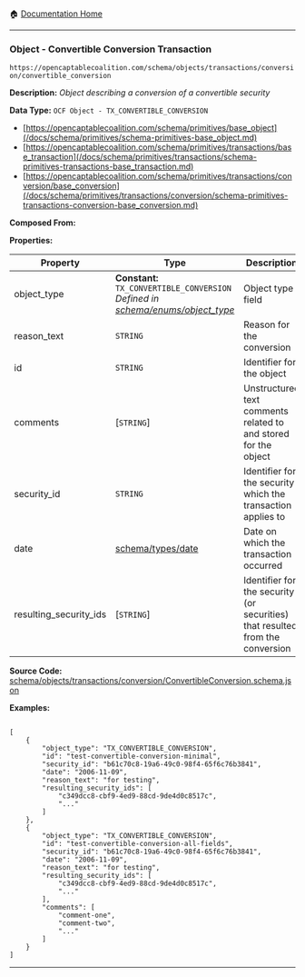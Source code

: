 :house: [Documentation Home](/README.md)

---

### Object - Convertible Conversion Transaction

`https://opencaptablecoalition.com/schema/objects/transactions/conversion/convertible_conversion`

**Description:** _Object describing a conversion of a convertible security_

**Data Type:** `OCF Object - TX_CONVERTIBLE_CONVERSION`

- [https://opencaptablecoalition.com/schema/primitives/base_object](/docs/schema/primitives/schema-primitives-base_object.md)
- [https://opencaptablecoalition.com/schema/primitives/transactions/base_transaction](/docs/schema/primitives/transactions/schema-primitives-transactions-base_transaction.md)
- [https://opencaptablecoalition.com/schema/primitives/transactions/conversion/base_conversion](/docs/schema/primitives/transactions/conversion/schema-primitives-transactions-conversion-base_conversion.md)

**Composed From:**

**Properties:**

| Property               | Type                                                                                                                                  | Description                                                                   | Required   |
| ---------------------- | ------------------------------------------------------------------------------------------------------------------------------------- | ----------------------------------------------------------------------------- | ---------- |
| object_type            | **Constant:** `TX_CONVERTIBLE_CONVERSION`</br>_Defined in [schema/enums/object_type](/docs/schema/enums/schema-enums-object_type.md)_ | Object type field                                                             | `REQUIRED` |
| reason_text            | `STRING`                                                                                                                              | Reason for the conversion                                                     | `REQUIRED` |
| id                     | `STRING`                                                                                                                              | Identifier for the object                                                     | `REQUIRED` |
| comments               | [`STRING`]</br>                                                                                                                       | Unstructured text comments related to and stored for the object               | -          |
| security_id            | `STRING`                                                                                                                              | Identifier for the security which the transaction applies to                  | `REQUIRED` |
| date                   | [schema/types/date](/docs/schema/types/schema-types-date.md)                                                                          | Date on which the transaction occurred                                        | `REQUIRED` |
| resulting_security_ids | [`STRING`]</br>                                                                                                                       | Identifier for the security (or securities) that resulted from the conversion | `REQUIRED` |

**Source Code:** [schema/objects/transactions/conversion/ConvertibleConversion.schema.json](/schema/objects/transactions/conversion/ConvertibleConversion.schema.json)

**Examples:**

```

[
    {
        "object_type": "TX_CONVERTIBLE_CONVERSION",
        "id": "test-convertible-conversion-minimal",
        "security_id": "b61c70c8-19a6-49c0-98f4-65f6c76b3841",
        "date": "2006-11-09",
        "reason_text": "for testing",
        "resulting_security_ids": [
            "c349dcc8-cbf9-4ed9-88cd-9de4d0c8517c",
            "..."
        ]
    },
    {
        "object_type": "TX_CONVERTIBLE_CONVERSION",
        "id": "test-convertible-conversion-all-fields",
        "security_id": "b61c70c8-19a6-49c0-98f4-65f6c76b3841",
        "date": "2006-11-09",
        "reason_text": "for testing",
        "resulting_security_ids": [
            "c349dcc8-cbf9-4ed9-88cd-9de4d0c8517c",
            "..."
        ],
        "comments": [
            "comment-one",
            "comment-two",
            "..."
        ]
    }
]

```

---
